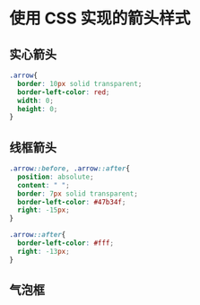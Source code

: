 # 使用 CSS 实现的箭头样式

## 实心箭头
```CSS
.arrow{
  border: 10px solid transparent;
  border-left-color: red;
  width: 0;
  height: 0;
}
```
## 线框箭头
```css
.arrow::before, .arrow::after{
  position: absolute;
  content: " ";
  border: 7px solid transparent;
  border-left-color: #47b34f;
  right: -15px;
}

.arrow::after{
  border-left-color: #fff;
  right: -13px;
}
```
## 气泡框
